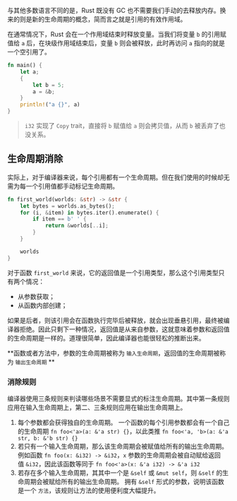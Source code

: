 与其他多数语言不同的是，Rust 既没有 GC 也不需要我们手动的去释放内存。换来的则是新的生命周期的概念，简而言之就是引用的有效作用域。

在通常情况下，Rust 会在一个作用域结束时释放变量。当我们将变量 `b` 的引用赋值给 `a` 后，在块级作用域结束后，变量 `b` 则会被释放，此时再访问 `a` 指向的就是一个空引用了。

```rust
fn main() {
    let a;
    {
        let b = 5;
        a = &b;
    }
    println!("a {}", a)
}
```

> `i32` 实现了 `Copy` trait，直接将 `b` 赋值给 `a` 则会拷贝值，从而 `b` 被丢弃了也没关系。

## 生命周期消除

实际上，对于编译器来说，每个引用都有一个生命周期。但在我们使用的时候却无需为每一个引用值都手动标记生命周期。

```rust
fn first_world(worlds: &str) -> &str {
    let bytes = worlds.as_bytes();
    for (i, &item) in bytes.iter().enumerate() {
        if item == b' ' {
            return &worlds[..i];
        }
    }

    worlds
}
```

对于函数 `first_world` 来说，它的返回值是一个引用类型，那么这个引用类型只有两个情况：

* 从参数获取；
* 从函数内部创建；

如果是后者，则该引用会在函数执行完毕后被释放，就会出现垂悬引用，最终被编译器拒绝。因此只剩下一种情况，返回值是从来自参数，这就意味着参数和返回值的生命周期是一样的。道理很简单，因此编译器也能很轻松的推断出来。

**函数或者方法中，参数的生命周期被称为 `输入生命周期`，返回值的生命周期被称为 `输出生命周期` **

### 消除规则

编译器使用三条规则来判读哪些场景不需要显式的标注生命周期。其中第一条规则应用在输入生命周期上，第二、三条规则应用在输出生命周期上。

1. 每个参数都会获得独自的生命周期。
	一个函数的每个引用参数都会有一个自己的生命周期 `fn foo<'a>(a: &'a str) {}`，以此类推 `fn foo<'a, 'b>(a: &'a str, b: &'b str) {}`
2. 若只有一个输入生命周期，那么该生命周期会被赋值给所有的输出生命周期。
	例如函数 `fn foo(x: &i32) -> &i32`，`x` 参数的生命周期会被自动赋给返回值 `&i32`，因此该函数等同于 `fn foo<'a>(x: &'a i32) -> &'a i32`
3. 若存在多个输入生命周期，其其中一个是 `&self` 或 `&mut self`，则 `&self` 的生命周期会被赋给所有的输出生命周期。
	拥有 `&self` 形式的参数，说明该函数是一个 `方法`，该规则让方法的使用便利度大幅提升。